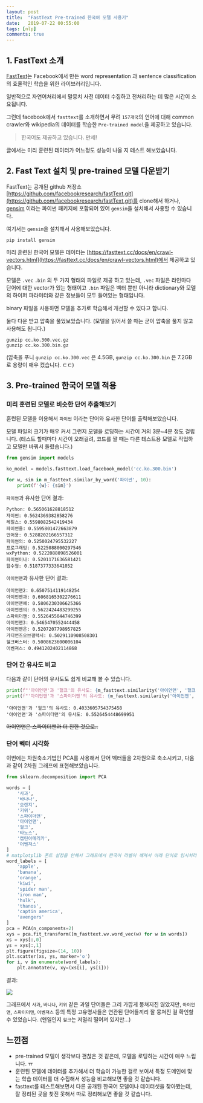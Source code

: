```yaml
---
layout: post
title:  "FastText Pre-trained 한국어 모델 사용기"
date:   2019-07-22 00:55:00
tags: [nlp]
comments: true
---
```


## 1. FastText 소개

[FastText](https://fasttext.cc/)는 Facebook에서 만든 word representation 과 sentence classification의 효율적인 학습을 위한 라이브러리입니다. 

일반적으로 자연어처리에서 말뭉치 사전 데이터 수집하고 전처리하는 데 많은 시간이 소요됩니다. 

그런데 facebook에서 `fasttext`를 소개하면서 무려 `157개국`의 언어에 대해 common crawler와 wikipedia의 데이터를 학습한 `Pre-trained model`을 제공하고 있습니다.
> 한국어도 제공하고 있습니다. 만세!

글에서는 미리 훈련된 데이터가 어느정도 성능이 나올 지 테스트 해보았습니다.

## 2. Fast Text 설치 및 pre-trained 모델 다운받기

FastText는 공개된 github 저장소 [https://github.com/facebookresearch/fastText.git](https://github.com/facebookresearch/fastText.git)를 clone해서 하거나, [gensim](https://radimrehurek.com/gensim/) 이라는 파이썬 패키지에 포함되어 있어 `gensim`을 설치해서 사용할 수 있습니다.

여기서는 `gensim`을 설치해서 사용해보았습니다.

```
pip install gensim
```

미리 훈련된 한국어 모델은 데이터는 [https://fasttext.cc/docs/en/crawl-vectors.html](https://fasttext.cc/docs/en/crawl-vectors.html)에서 제공하고 있습니다. 

모델은 `.vec` `.bin` 의 두 가지 형태의 파일로 제공 하고 있는데, `.vec` 파일은 라인마다 단어에 대한 vector가 있는 형태이고 `.bin` 파일은 벡터 뿐만 아니라 dictionary와 모델의 하이퍼 파라미터와 같은 정보들이 모두 들어있는 형태입니다. 

binary 파일을 사용하면 모델을 추가로 학습해서 개선할 수 있다고 합니다.

둘다 다운 받고 압축을 풀었보았습니다. (모델을 읽어서 쓸 때는 굳이 압축을 풀지 않고 사용해도 됩니다.)

```
gunzip cc.ko.300.vec.gz
gunzip cc.ko.300.bin.gz
```

(압축을 푸니 `gunzip cc.ko.300.vec` 은 4.5GB, `gunzip cc.ko.300.bin` 은 7.2GB로 용량이 매우 컸습니다. ㄷㄷ)

## 3. Pre-trained 한국어 모델 적용

### 미리 훈련된 모델로 비슷한 단어 추출해보기

훈련된 모델을 이용해서 `파이썬` 이라는 단어와 유사한 단어를 출력해보았습니다. 

모델 파일의 크기가 매우 커서 그런지 모델을 로딩하는 시간이 거의 3분~4분 정도 걸립니다. (테스트 할때마다 시간이 오래걸려, 코드를 짤 때는 다른 테스트용 모델로 작업하고 모델만 바꿔서 돌렸습니다.)

```python
from gensim import models

ko_model = models.fasttext.load_facebook_model('cc.ko.300.bin')

for w, sim in m_fasttext.similar_by_word('파이썬', 10):
    print(f'{w}: {sim}')
```

`파이썬`과 유사한 단어 결과:

```
Python: 0.565061628818512
자이썬: 0.5624369382858276
레일스: 0.5598082542419434
파이썬을: 0.5595801472663879
언어용: 0.5288202166557312
파이썬의: 0.5250024795532227
프로그래밍: 0.5225088000297546
wxPython: 0.5222088098526001
파이썬이나: 0.5201171636581421
함수형: 0.5187377333641052
```

`아이언맨`과 유사한 단어 결과:
```
아이언맨2: 0.6507514119148254
아이언맨과: 0.6068165302276611
아이언맨에: 0.5806230306625366
아이언맨의: 0.5622424483299255
스파이더맨: 0.5526455044746399
아이언맨3: 0.5465470552444458
아이언맨은: 0.5207207798957825
가디언즈오브갤럭시: 0.5029110908508301
헐크버스터: 0.5008623600006104
어벤져스: 0.4941202402114868
```

### 단어 간 유사도 비교

다음과 같이 단어의 유사도도 쉽게 비교해 볼 수 있습니다.

```python
print(f"'아이언맨'과 '헐크'의 유사도: {m_fasttext.similarity('아이언맨', '헐크')}")
print(f"'아이언맨'과 '스파이더맨'의 유사도: {m_fasttext.similarity('아이언맨', '스파이더맨')}")
```

```
'아이언맨'과 '헐크'의 유사도: 0.4033605754375458
'아이언맨'과 '스파이더맨'의 유사도: 0.5526454448699951
```

~~아이언맨은 스파이더맨과 더 친한 것으로..~~

### 단어 벡터 시각화

이번에는 차원축소기법인 PCA를 사용해서 단어 벡터들을 2차원으로 축소시키고, 다음과 같이 2차원 그래프에 표현해보았습니다.

```python
from sklearn.decomposition import PCA

words = [
    '사과',
    '바나나',
    '오렌지',
    '키위',
    '스파이더맨', 
    '아이언맨', 
    '헐크',
    '타노스',
    '캡틴아메리카',
    '어벤져스'
]
# matplotplib 폰트 설정을 안해서 그래프에서 한국어 라벨이 깨져서 아래 단어로 임시처리했습니다. ㅠ
word_labels = [
    'apple',
    'banana',
    'orange',
    'kiwi',
    'spider man', 
    'iron man', 
    'hulk',
    'thanos',
    'captin america',
    'avengers'
]
pca = PCA(n_components=2)
xys = pca.fit_transform([m_fasttext.wv.word_vec(w) for w in words])
xs = xys[:,0]
ys = xys[:,1]
plt.figure(figsize=(14, 10))
plt.scatter(xs, ys, marker='o')
for i, v in enumerate(word_labels):
    plt.annotate(v, xy=(xs[i], ys[i]))
```

결과:

![](https://user-images.githubusercontent.com/16538186/61593363-82323880-ac19-11e9-8df1-8a3831a0e679.png)

그래프에서 `사과`, `바나나`, `키위` 같은 과일 단어들은 그리 가깝게 뭉쳐지진 않았지만, `아이언앤`, `스파이더맨`, `어벤져스` 등의 특정 고유명사들은 연관된 단어들끼리 잘 뭉쳐진 걸 확인할 수 있었습니다. (왠일인지 `헐크`는 저멀리 떨어져 있지만...)

## 느낀점

- pre-trained 모델이 생각보다 괜찮은 것 같은데, 모델을 로딩하는 시간이 매우 느립니다. ㅠ
- 훈련된 모델에 데이터를 추가해서 더 학습이 가능한 걸로 보여서 특정 도메인에 맞는 학습 데이터를 더 수집해서 성능을 비교해보면 좋을 것 같습니다.
- fasttext를 테스트해보면서 다른 공개된 한국어 모델이나 데이터셋을 찾아봤는데, 잘 정리된 곳을 찾진 못해서 따로 정리해보면 좋을 것 같습니다.


